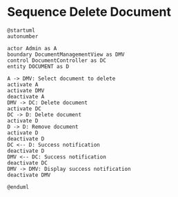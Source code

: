 # Sequence Delete Document

```plantuml
@startuml
autonumber

actor Admin as A
boundary DocumentManagementView as DMV
control DocumentController as DC
entity DOCUMENT as D

A -> DMV: Select document to delete
activate A
activate DMV
deactivate A
DMV -> DC: Delete document
activate DC
DC -> D: Delete document
activate D
D -> D: Remove document
activate D
deactivate D
DC <-- D: Success notification
deactivate D
DMV <-- DC: Success notification
deactivate DC
DMV -> DMV: Display success notification
deactivate DMV

@enduml
```

<!-- diagram id="sequence-adjust-document-delete-document" -->
